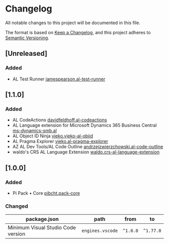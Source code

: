 # Changelog

All notable changes to this project will be documented in this file.

The format is based on [Keep a Changelog](https://keepachangelog.com/en/1.0.0/),
and this project adheres to [Semantic Versioning](https://semver.org/spec/v2.0.0.html).

## [Unreleased]

### Added

- AL Test Runner [jamespearson.al-test-runner](https://marketplace.visualstudio.com/items?itemName=jamespearson.al-test-runner)

## [1.1.0]

### Added

- AL CodeActions [davidfeldhoff.al-codeactions](https://marketplace.visualstudio.com/items?itemName=davidfeldhoff.al-codeactions)
- AL Language extension for Microsoft Dynamics 365 Business Central [ms-dynamics-smb.al](https://marketplace.visualstudio.com/items?itemName=ms-dynamics-smb.al)
- AL Object ID Ninja [vjeko.vjeko-al-objid](https://marketplace.visualstudio.com/items?itemName=vjeko.vjeko-al-objid)
- AL Pragma Explorer [vjeko.al-pragma-explorer](https://marketplace.visualstudio.com/items?itemName=vjeko.al-pragma-explorer)
- AZ AL Dev Tools/AL Code Outline [andrzejzwierzchowski.al-code-outline](https://marketplace.visualstudio.com/items?itemName=andrzejzwierzchowski.al-code-outline)
- waldo's CRS AL Language Extension [waldo.crs-al-language-extension](https://marketplace.visualstudio.com/items?itemName=waldo.crs-al-language-extension)

## [1.0.0]

### Added

- Pi Pack • Core [pibcht.pack-core](https://marketplace.visualstudio.com/items?itemName=pibcht.pack-core)

### Changed

| package.json                       | path             | from     | to        |
|------------------------------------|------------------|----------|-----------|
| Minimum Visual Studio Code version | `engines.vscode` | `^1.0.0` | `^1.77.0` |
